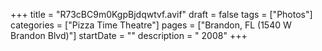 +++
title = "R73cBC9m0KgpBjdqwtvf.avif"
draft = false
tags = ["Photos"]
categories = ["Pizza Time Theatre"]
pages = ["Brandon, FL (1540 W Brandon Blvd)"]
startDate = ""
description = " 2008"
+++
